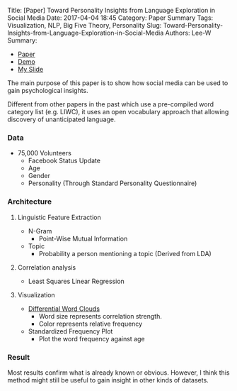 Title: [Paper] Toward Personality Insights from Language Exploration in Social Media
Date: 2017-04-04 18:45
Category: Paper Summary
Tags: Visualization, NLP, Big Five Theory, Personality
Slug: Toward-Personality-Insights-from-Language-Exploration-in-Social-Media
Authors: Lee-W
Summary: 


- [Paper](http://wwbp.org/papers/sam2013-dla.pdf)
- [Demo](http://wwbp.org/personality_wc.html)
- [My Slide](https://speakerdeck.com/leew/toward-personality-insights-from-language-exploration-in-social-media)

The main purpose of this paper is to show how social media can be used to gain psychological insights.

<!--more-->

Different from other papers in the past which use a pre-compiled word category list (e.g. LIWC),
it uses an open vocabulary approach that allowing discovery of unanticipated language.

### Data
- 75,000 Volunteers
	- Facebook Status Update
	- Age
	- Gender
	- Personality (Through Standard Personality Questionnaire)

### Architecture
1. Linguistic Feature Extraction
	- N-Gram
		- Point-Wise Mutual Information
	- Topic
		- Probability a person mentioning a topic (Derived from LDA)
	
2. Correlation analysis
	- Least Squares Linear Regression	
3. Visualization
	- [Differential Word Clouds](http://wwbp.org/personality_wc.html)
		- Word size represents correlation strength.
		- Color represents relative frequency
	- Standardized Frequency Plot
		- Plot the word frequency against age

### Result
Most results confirm what is already known or obvious.
However, I think this method might still be useful to gain insight in other kinds of datasets.